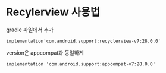 # Recylerview 사용법

gradle 파일에서 추가

```text
implementation'com.android.support:recyclerview-v7:28.0.0'
```

version은 appcompat과 동일하게

```text
implementation 'com.android.support:appcompat-v7:28.0.0'
```

